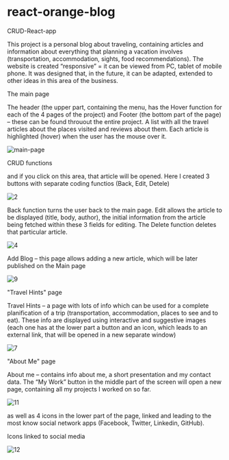 # react-orange-blog
CRUD-React-app 

This project is a personal blog about traveling, containing articles and information about everything that planning a vacation involves (transportation, accommodation, sights, food recommendations).
The website is created “responsive” = it can be viewed from PC, tablet of mobile phone.
It was designed that, in the future, it can be adapted, extended to other ideas in this area of the business.

The main page

The header (the upper part, containing the menu, has the Hover function for each of the 4 pages of the project) and Footer (the bottom part of the page) – these can be found throuout the entire project.
A list with all the travel articles about the places visited and reviews about them. Each article is highlighted (hover) when the user has the mouse over it. 


![main-page](https://user-images.githubusercontent.com/73160318/151878211-767babbe-d093-47ca-b8b1-2a9f4583e30d.jpg)

CRUD functions

and if you click on this area, that article will be opened. Here I created 3 buttons with separate coding functios (Back, Edit, Detele)

![2](https://user-images.githubusercontent.com/73160318/151878727-39c925d1-7995-44c7-8153-db5de98b4a6c.jpg)

Back function turns the user back to the main page.
Edit allows the article to be displayed (title, body, author), the initial information from the article being fetched within these 3 fields for editing.
The Delete function deletes that particular article.


![4](https://user-images.githubusercontent.com/73160318/151878752-d4e53ea0-7dea-458e-af06-077461086e3c.jpg)

Add Blog – this page allows adding a new article, which will be later published on the Main page

![9](https://user-images.githubusercontent.com/73160318/151879147-a54056e4-9f6c-45a8-9c7d-7db4e6b4fbb0.jpg)

"Travel Hints" page

Travel Hints – a page with lots of info which can be used for a complete planification of a trip (transportation, accommodation, places to see and to eat).
These info are displayed using interactive and suggestive images (each one has at the lower part a button and an icon, which leads to an external link, that will be opened in a new separate window) 

![7](https://user-images.githubusercontent.com/73160318/151879251-255890be-d840-48fe-86bb-b308c5ec0b13.jpg)

"About Me" page

About me – contains info about me, a short presentation and my contact data.
The “My Work” button in the middle part of the screen will open a new page, containing all my projects I worked on so far.

![11](https://user-images.githubusercontent.com/73160318/151879258-0887bf83-8f3c-476e-8768-92c6e579eab4.jpg)

as well as 4 icons in the lower part of the page, linked and leading to the most know social network apps (Facebook, Twitter, Linkedin, GitHub).

Icons linked to social media


![12](https://user-images.githubusercontent.com/73160318/151879910-1273b8aa-6d9b-4792-9b41-08a7063d2bbd.jpg)

